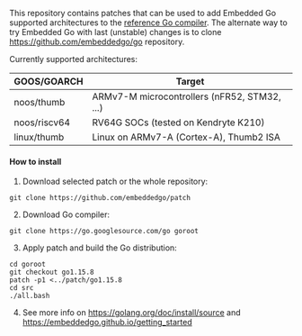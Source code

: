 This repository contains patches that can be used to add Embedded Go supported
architectures to the [reference Go compiler](https://golang.org). The alternate
way to try Embedded Go with last (unstable) changes is to clone https://github.com/embeddedgo/go repository.

Currently supported architectures:

| GOOS/GOARCH  | Target                                       |
| ------------ | -------------------------------------------- |
| noos/thumb   | ARMv7-M microcontrollers (nFR52, STM32, ...) |
| noos/riscv64 | RV64G SOCs (tested on Kendryte K210)         |
| linux/thumb  | Linux on ARMv7-A (Cortex-A), Thumb2 ISA      |

#### How to install

1. Download selected patch or the whole repository:

```
git clone https://github.com/embeddedgo/patch
```

2. Download Go compiler:

```
git clone https://go.googlesource.com/go goroot
```

3. Apply patch and build the Go distribution:

```
cd goroot
git checkout go1.15.8
patch -p1 <../patch/go1.15.8
cd src
./all.bash
```

4. See more info on https://golang.org/doc/install/source and https://embeddedgo.github.io/getting_started
